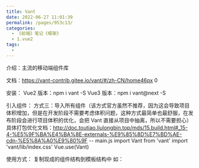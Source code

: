 ```yaml
---
title: Vant
date: 2022-06-27 11:01:39
permalink: /pages/953c13/
categories:
  - 《前端》笔记《框架》
  - 1.vue2
tags:
  - 
---
```

介绍：主流的移动端组件库

文档：https://vant-contrib.gitee.io/vant/#/zh-CN/home46px  0

安装：
  Vue2 版本：npm i vant -S
  Vue3 版本：npm i vant@next -S

引入组件：
  方式三：导入所有组件（该方式官方虽然不推荐，因为这会导致项目体积增加，但是在开发阶段不需要考虑体积问题，这种方式最简单也最舒服，在发布阶段会进行项目体积的优化，会把 Vant 直接从项目中抽离，所以不需要担心）
  具体打包优化文档：http://doc.toutiao.liulongbin.top/mds/15.build.html#_15-4-%E5%9F%BA%E4%BA%8E-externals-%E9%85%8D%E7%BD%AE-cdn-%E5%8A%A0%E9%80%9F
  -- main.js
    import Vant from 'vant'
    import 'vant/lib/index.css'
    Vue.use(Vant)


使用方式：
  复制现成的组件结构到模板结构中
  如：
    <template>
      <div id="app">

        <van-button type="primary">主要按钮</van-button>
        <van-button type="info">信息按钮</van-button>
        <van-button type="default">默认按钮</van-button>
        <van-button type="warning">警告按钮</van-button>
        <van-button type="danger">危险按钮</van-button>

      </div>
    </template>